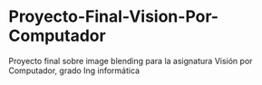 # Proyecto-Final-Vision-Por-Computador
Proyecto final sobre image blending para la asignatura Visión por Computador, grado Ing informática 
